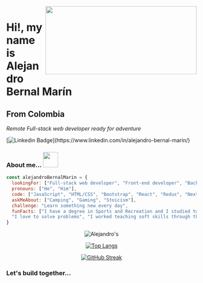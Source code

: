 <img  align='right' src="https://media.giphy.com/media/Nx0rz3jtxtEre/giphy.gif" width="400" height="180">



# Hi!, my name is Alejandro Bernal Marín

## From Colombia 



<p><em>Remote Full-stack web developer ready for adventure</em>
  
  [![Linkedin Badge](https://img.shields.io/badge/-Alejandro%20Bernal-blue?style=flat-square&logo=Linkedin&logoColor=white&link=[https://www.linkedin.com/alejandro-bernal-marin/](https://www.linkedin.com/in/alejandro-bernal-marin/))](https://www.linkedin.com/in/alejandro-bernal-marin/)
  
  ### About me... <img src= "https://media.giphy.com/media/OMrq9FmUgObwogeL06/giphy.gif" width="40" height="40">
  
  ```javascript
const alejandroBernalMarin = {
    lookingFor: ["Full-stack web developer", "Front-end developer", "Back-end web developer"],
    pronouns: ["He", "Him"],
    code: ["JavaScript", "HTML/CSS", "Bootstrap", "React", "Redux", "Next.js", "Ruby", "Ruby on Rails", "Express.js", "TypeScript"],
    askMeAbout: ["Camping", "Gaming", "Stoicism"],
    challenge: "Learn something new every day",
    funFacts: ["I have a degree in Sports and Recreation and I studied two years of systems and computation engineering", 
    "I love to solve problems", "I worked teaching soft skills through the educational experience"]
}
```
<p align="center">
  <img src="https://github-readme-stats-git-masterrstaa-rickstaa.vercel.app/api?username=Alejandro-Bernal-M&count_private=true&theme=radical" alt=Alejandro's GitHub stats" />
</p>

<p align="center">
  <a href="https://github.com/anuraghazra/github-readme-stats">
    <img src="https://github-readme-stats.vercel.app/api/top-langs/?username=Alejandro-Bernal-M&layout=donut-vertical" alt="Top Langs" />
  </a>
</p>

<p align="center">
  <a href="https://git.io/streak-stats">
    <img src="https://streak-stats.demolab.com?user=Alejandro-Bernal-M&theme=highcontrast" alt="GitHub Streak" />
  </a>
</p>

 ### Let's build together...
 

